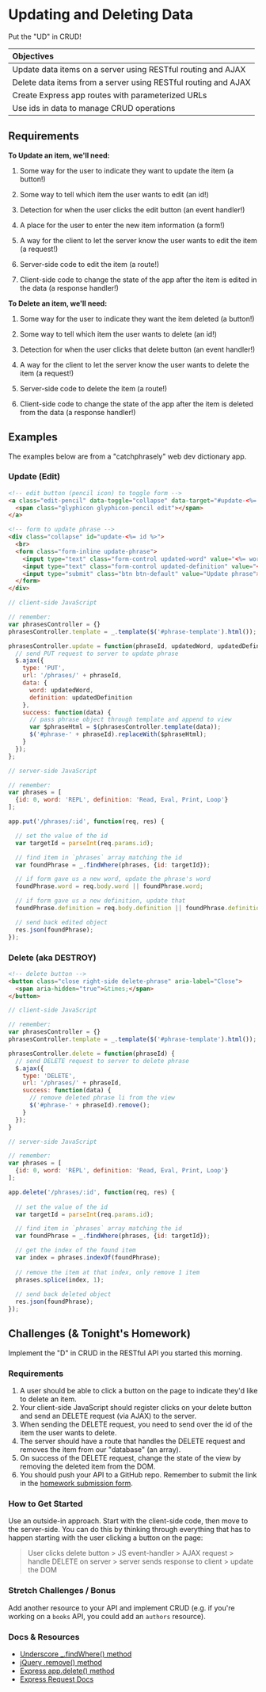 # Updating and Deleting Data

Put the "UD" in CRUD!

| Objectives |
| :--- |
| Update data items on a server using RESTful routing and AJAX |
| Delete data items from a server using RESTful routing and AJAX |
| Create Express app routes with parameterized URLs |
| Use ids in data to manage CRUD operations |

## Requirements

**To Update an item, we'll need:**

1. Some way for the user to indicate they want to update the item (a button!)

2. Some way to tell which item the user wants to edit (an id!)

3. Detection for when the user clicks the edit button (an event handler!)

4. A place for the user to enter the new item information (a form!)

5. A way for the client to let the server know the user wants to edit the item (a request!)

6. Server-side code to edit the item (a route!)

7. Client-side code to change the state of the app after the item is edited in the data (a response handler!)

**To Delete an item, we'll need:**

1. Some way for the user to indicate they want the item deleted (a button!)

2. Some way to tell which item the user wants to delete (an id!)

3. Detection for when the user clicks that delete button (an event handler!)

4. A way for the client to let the server know the user wants to delete the item (a request!)

5. Server-side code to delete the item (a route!)

6. Client-side code to change the state of the app after the item is deleted from the data (a response handler!)

## Examples

The examples below are from a "catchphrasely" web dev dictionary app.

### Update (Edit)

```html
<!-- edit button (pencil icon) to toggle form -->
<a class="edit-pencil" data-toggle="collapse" data-target="#update-<%= id %>">
  <span class="glyphicon glyphicon-pencil edit"></span>
</a>

<!-- form to update phrase -->
<div class="collapse" id="update-<%= id %>">
  <br>
  <form class="form-inline update-phrase">
    <input type="text" class="form-control updated-word" value="<%= word %>" placeholder="New word?">
    <input type="text" class="form-control updated-definition" value="<%= definition %>" placeholder="New definition?">
    <input type="submit" class="btn btn-default" value="Update phrase">
  </form>
</div>
```

```js
// client-side JavaScript

// remember:
var phrasesController = {}
phrasesController.template = _.template($('#phrase-template').html());

phrasesController.update = function(phraseId, updatedWord, updatedDefinition) {
  // send PUT request to server to update phrase
  $.ajax({
    type: 'PUT',
    url: '/phrases/' + phraseId,
    data: {
      word: updatedWord,
      definition: updatedDefinition
    },
    success: function(data) {
      // pass phrase object through template and append to view
      var $phraseHtml = $(phrasesController.template(data));
      $('#phrase-' + phraseId).replaceWith($phraseHtml);
    }
  });
};
```

```js
// server-side JavaScript

// remember:
var phrases = [
  {id: 0, word: 'REPL', definition: 'Read, Eval, Print, Loop'}
];

app.put('/phrases/:id', function(req, res) {

  // set the value of the id
  var targetId = parseInt(req.params.id);

  // find item in `phrases` array matching the id
  var foundPhrase = _.findWhere(phrases, {id: targetId});

  // if form gave us a new word, update the phrase's word
  foundPhrase.word = req.body.word || foundPhrase.word;

  // if form gave us a new definition, update that
  foundPhrase.definition = req.body.definition || foundPhrase.definition;

  // send back edited object
  res.json(foundPhrase);
});
```

### Delete (aka DESTROY)

```html
<!-- delete button -->
<button class="close right-side delete-phrase" aria-label="Close">
  <span aria-hidden="true">&times;</span>
</button>
```

```js
// client-side JavaScript

// remember:
var phrasesController = {}
phrasesController.template = _.template($('#phrase-template').html());

phrasesController.delete = function(phraseId) {
  // send DELETE request to server to delete phrase
  $.ajax({
    type: 'DELETE',
    url: '/phrases/' + phraseId,
    success: function(data) {
      // remove deleted phrase li from the view
      $('#phrase-' + phraseId).remove();
    }
  });
}
```

```js
// server-side JavaScript

// remember:
var phrases = [
  {id: 0, word: 'REPL', definition: 'Read, Eval, Print, Loop'}
];

app.delete('/phrases/:id', function(req, res) {
  
  // set the value of the id
  var targetId = parseInt(req.params.id);

  // find item in `phrases` array matching the id
  var foundPhrase = _.findWhere(phrases, {id: targetId});

  // get the index of the found item
  var index = phrases.indexOf(foundPhrase);
  
  // remove the item at that index, only remove 1 item
  phrases.splice(index, 1);
  
  // send back deleted object
  res.json(foundPhrase);
});
```

## Challenges (& Tonight's Homework)

Implement the "D" in CRUD in the RESTful API you started this morning.

### Requirements

1. A user should be able to click a button on the page to indicate they'd like to delete an item.
2. Your client-side JavaScript should register clicks on your delete button and send an DELETE request (via AJAX) to the server.
3. When sending the DELETE request, you need to send over the id of the item the user wants to delete.
4. The server should have a route that handles the DELETE request and removes the item from our "database" (an array).
5. On success of the DELETE request, change the state of the view by removing the deleted item from the DOM.
6. You should push your API to a GitHub repo. Remember to submit the link in the <a href="https://docs.google.com/a/generalassemb.ly/forms/d/14rNXnDaq5X5Rvda-1BRZCl9YmkOoZzf7oxGBEZG_YJE/viewform" target="_blank">homework submission form</a>.

### How to Get Started

Use an outside-in approach. Start with the client-side code, then move to the server-side. You can do this by thinking through everything that has to happen starting with the user clicking a button on the page:

> User clicks delete button > JS event-handler > AJAX request > handle DELETE on server > server sends response to client > update the DOM

### Stretch Challenges / Bonus

Add another resource to your API and implement CRUD (e.g. if you're working on a `books` API, you could add an `authors` resource).

### Docs & Resources

* <a href="http://underscorejs.org/#findWhere" target="_blank">Underscore _.findWhere() method</a>
* <a href="https://api.jquery.com/remove" target="_blank">jQuery .remove() method</a>
* <a href="http://expressjs.com/api.html#app.delete.method" target="_blank">Express app.delete() method</a>
* <a href="http://expressjs.com/api.html#req" target="_blank">Express Request Docs</a>